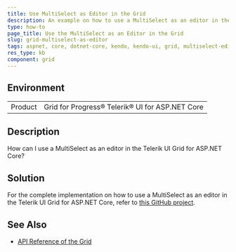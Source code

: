```yaml
---
title: Use MultiSelect as Editor in the Grid
description: An example on how to use a MultiSelect as an editor in the Telerik UI Grid for ASP.NET Core.
type: how-to
page_title: Use the MultiSelect as an Editor in the Grid
slug: grid-multiselect-as-editor
tags: aspnet, core, dotnet-core, kendo, kendo-ui, grid, multiselect-editor, multiselect
res_type: kb
component: grid
---
```


## Environment

<table>
 <tr>
  <td>Product</td>
  <td>Grid for Progress® Telerik® UI for ASP.NET Core</td>
 </tr>
</table>

## Description

How can I use a MultiSelect as an editor in the Telerik UI Grid for ASP.NET Core?

## Solution

For the complete implementation on how to use a MultiSelect as an editor in the Telerik UI Grid for ASP.NET Core, refer to [this GitHub project](https://github.com/telerik/aspnet-core-examples/tree/master/grid/multiselect-as-editor).

## See Also

* [API Reference of the Grid](https://docs.telerik.com/kendo-ui/api/javascript/ui/grid)
